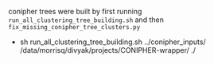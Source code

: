 conipher trees were built by first running `run_all_clustering_tree_building.sh` and then `fix_missing_conipher_tree_clusters.py`
 - sh run_all_clustering_tree_building.sh ../conipher_inputs/ /data/morrisq/divyak/projects/CONIPHER-wrapper/ ./
